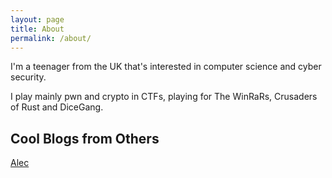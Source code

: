 ```yaml
---
layout: page
title: About
permalink: /about/
---
```


I'm a teenager from the UK that's interested in computer science and cyber security.

I play mainly pwn and crypto in CTFs, playing for The WinRaRs, Crusaders of Rust and DiceGang.

## Cool Blogs from Others

[Alec](https://xz.ax)

